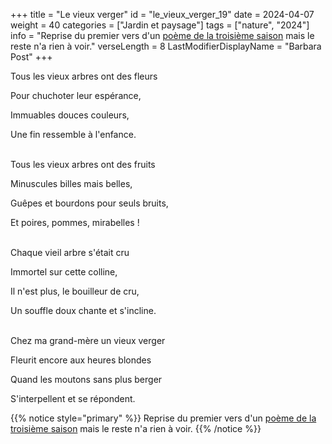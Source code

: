 +++
title = "Le vieux verger"
id = "le_vieux_verger_19"
date = 2024-04-07
weight = 40
categories = ["Jardin et paysage"]
tags = ["nature", "2024"]
info = "Reprise du premier vers d'un [poème de la troisième saison](../3_troisieme_saison/saisons_terrestres) mais le reste n'a rien à voir."
verseLength = 8
LastModifierDisplayName = "Barbara Post"
+++

Tous les vieux arbres ont des fleurs

Pour chuchoter leur espérance,

Immuables douces couleurs,

Une fin ressemble à l'enfance.

 \
Tous les vieux arbres ont des fruits

Minuscules billes mais belles,

Guêpes et bourdons pour seuls bruits,

Et poires, pommes, mirabelles !

 \
Chaque vieil arbre s'était cru

Immortel sur cette colline,

Il n'est plus, le bouilleur de cru,

Un souffle doux chante et s'incline.

 \
Chez ma grand-mère un vieux verger

Fleurit encore aux heures blondes

Quand les moutons sans plus berger

S'interpellent et se répondent.

{{% notice style="primary" %}}
Reprise du premier vers d'un [poème de la troisième saison](../3_troisieme_saison/saisons_terrestres) mais le reste n'a rien à voir.
{{% /notice %}}
